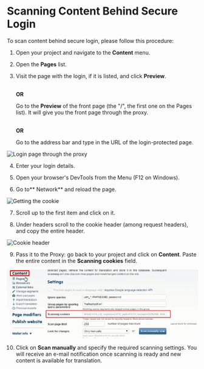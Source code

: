 # Scanning Content Behind Secure Login

To scan content behind secure login, please follow this procedure:

1. Open your project and navigate to the **Content** menu.<br>

2. Open the **Pages** list.

3. Visit the page with the login, if it is listed, and click **Preview**.
   
   <br>**OR**</br>
   
   Go to the **Preview** of the front page (the "/", the first one on the Pages list). It will give you the front page through the proxy.
   
   <br>**OR**</br>
   
   Go to the address bar and type in the URL of the login-protected page.

![Login page through the proxy](../img/misc/preview_login.jpg)

4. Enter your login details.

5. Open your browser's DevTools from the Menu (F12 on Windows).

6. Go to** Network** and reload the page.

![Getting the cookie](../img/misc/network_dev.jpg)

7. Scroll up to the first item and click on it.

8. Under headers scroll to the cookie header (among request headers), and copy the entire header.

![Cookie header](../img/misc/cookie_header.jpg)

9. Pass it to the Proxy: go back to your project and click on **Content**. Paste the entire content in the **Scanning cookies** field.

![Passing the cookie to the proxy](/img/misc/pass_cookie.jpg)

10. Click on **Scan manually** and specify the required scanning settings. You will receive an e-mail notification once scanning is ready and new content is available for translation.
